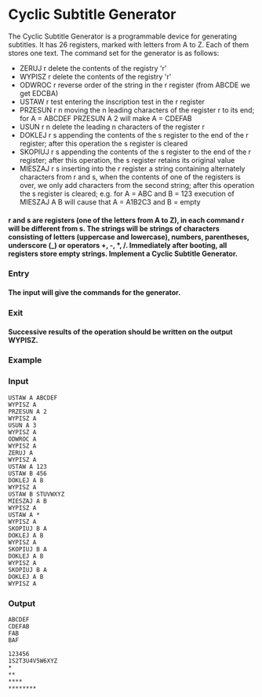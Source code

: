 # Cyclic Subtitle Generator
The Cyclic Subtitle Generator is a programmable device for generating subtitles. It has 26 registers, marked with letters from A to Z. Each of them stores one text. The command set for the generator is as follows:

* ZERUJ r delete the contents of the registry 'r'
* WYPISZ r delete the contents of the registry 'r'
* ODWROC r reverse order of the string in the r register (from ABCDE we get EDCBA)
* USTAW r test entering the inscription test in the r register
* PRZESUN r n moving the n leading characters of the register r to its end; for A = ABCDEF PRZESUN A 2 will make A = CDEFAB
* USUN r n delete the leading n characters of the register r
* DOKLEJ r s appending the contents of the s register to the end of the r register; after this operation the s register is cleared
* SKOPIUJ r s appending the contents of the s register to the end of the r register; after this operation, the s register retains its original value
* MIESZAJ r s inserting into the r register a string containing alternately characters from r and s, when the contents of one of the registers is over, we only add characters from the second string; after this operation the s register is cleared; e.g. for A = ABC and B = 123 execution of MIESZAJ A B will cause that A = A1B2C3 and B = empty


#### r and s are registers (one of the letters from A to Z), in each command r will be different from s. The strings will be strings of characters consisting of letters (uppercase and lowercase), numbers, parentheses, underscore (_) or operators +, -, *, /. Immediately after booting, all registers store empty strings. Implement a Cyclic Subtitle Generator.

### Entry
#### The input will give the commands for the generator.
### Exit
#### Successive results of the operation should be written on the output WYPISZ.

### Example
### Input
```
USTAW A ABCDEF
WYPISZ A
PRZESUN A 2
WYPISZ A
USUN A 3
WYPISZ A
ODWROC A
WYPISZ A
ZERUJ A
WYPISZ A
USTAW A 123
USTAW B 456
DOKLEJ A B
WYPISZ A
USTAW B STUVWXYZ
MIESZAJ A B
WYPISZ A
USTAW A *
WYPISZ A
SKOPIUJ B A
DOKLEJ A B
WYPISZ A
SKOPIUJ B A
DOKLEJ A B
WYPISZ A
SKOPIUJ B A
DOKLEJ A B
WYPISZ A
```

### Output
```
ABCDEF
CDEFAB
FAB
BAF

123456
1S2T3U4V5W6XYZ
*
**
****
********
```
